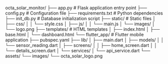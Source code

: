 octa_solar_monitor/
├── app.py                 # Flask application entry point
├── config.py              # Configuration file
├── requirements.txt       # Python dependencies
├── init_db.py             # Database initialization script
├── static/                # Static files
│   ├── css/
│   │   └── style.css
│   ├── js/
│   │   └── main.js
│   └── images/
│       └── logo.png
├── templates/             # HTML templates
│   ├── index.html
│   ├── base.html
│   └── dashboard.html
└── flutter_app/           # Flutter mobile application
    ├── pubspec.yaml
    ├── lib/
    │   ├── main.dart
    │   ├── models/
    │   │   └── sensor_reading.dart
    │   ├── screens/
    │   │   ├── home_screen.dart
    │   │   └── details_screen.dart
    │   └── services/
    │       └── api_service.dart
    └── assets/
        └── images/
            └── octa_solar_logo.png

